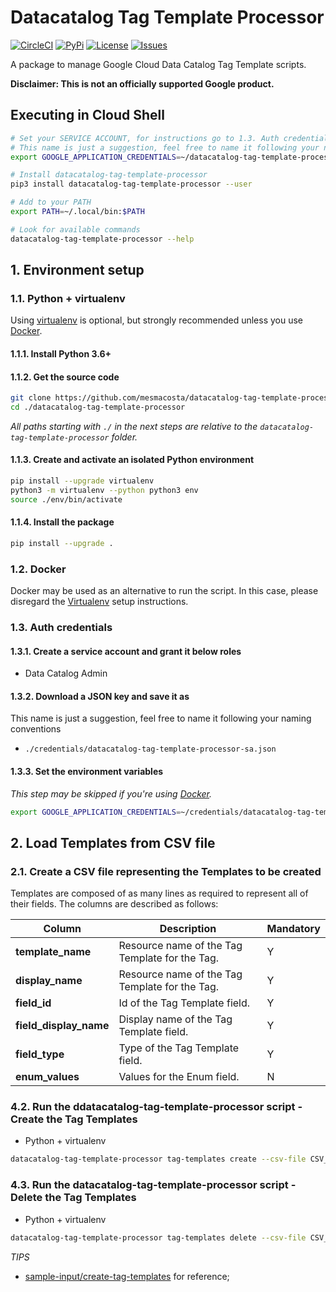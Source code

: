 # Datacatalog Tag Template Processor 

[![CircleCI][1]][2] [![PyPi][5]][6] [![License][7]][7] [![Issues][8]][9]

A package to manage Google Cloud Data Catalog Tag Template scripts.

**Disclaimer: This is not an officially supported Google product.**

## Executing in Cloud Shell
````bash
# Set your SERVICE ACCOUNT, for instructions go to 1.3. Auth credentials
# This name is just a suggestion, feel free to name it following your naming conventions
export GOOGLE_APPLICATION_CREDENTIALS=~/datacatalog-tag-template-processor-sa.json

# Install datacatalog-tag-template-processor
pip3 install datacatalog-tag-template-processor --user

# Add to your PATH
export PATH=~/.local/bin:$PATH

# Look for available commands
datacatalog-tag-template-processor --help
````

## 1. Environment setup

### 1.1. Python + virtualenv

Using [virtualenv][3] is optional, but strongly recommended unless you use [Docker](#12-docker).

#### 1.1.1. Install Python 3.6+

#### 1.1.2. Get the source code
```bash
git clone https://github.com/mesmacosta/datacatalog-tag-template-processor
cd ./datacatalog-tag-template-processor
```

_All paths starting with `./` in the next steps are relative to the `datacatalog-tag-template-processor`
folder._

#### 1.1.3. Create and activate an isolated Python environment

```bash
pip install --upgrade virtualenv
python3 -m virtualenv --python python3 env
source ./env/bin/activate
```

#### 1.1.4. Install the package

```bash
pip install --upgrade .
```

### 1.2. Docker

Docker may be used as an alternative to run the script. In this case, please disregard the
[Virtualenv](#11-python--virtualenv) setup instructions.

### 1.3. Auth credentials

#### 1.3.1. Create a service account and grant it below roles

- Data Catalog Admin

#### 1.3.2. Download a JSON key and save it as
This name is just a suggestion, feel free to name it following your naming conventions
- `./credentials/datacatalog-tag-template-processor-sa.json`

#### 1.3.3. Set the environment variables

_This step may be skipped if you're using [Docker](#12-docker)._

```bash
export GOOGLE_APPLICATION_CREDENTIALS=~/credentials/datacatalog-tag-template-processor-sa.json
```

## 2. Load Templates from CSV file

### 2.1. Create a CSV file representing the Templates to be created

Templates are composed of as many lines as required to represent all of their fields. The columns are
described as follows:

| Column                 | Description                                    | Mandatory |
| ---                    | ---                                            | ---       |
| **template_name**      | Resource name of the Tag Template for the Tag. | Y         |
| **display_name**       | Resource name of the Tag Template for the Tag. | Y         |
| **field_id**           | Id of the Tag Template field.                  | Y         |
| **field_display_name** | Display name of the Tag Template field.        | Y         |
| **field_type**         | Type of the Tag Template field.                | Y         |
| **enum_values**        | Values for the Enum field.                     | N         |


### 4.2. Run the ddatacatalog-tag-template-processor script - Create the Tag Templates

- Python + virtualenv

```bash
datacatalog-tag-template-processor tag-templates create --csv-file CSV_FILE_PATH
```

### 4.3. Run the datacatalog-tag-template-processor script - Delete the Tag Templates

- Python + virtualenv

```bash
datacatalog-tag-template-processor tag-templates delete --csv-file CSV_FILE_PATH
```

*TIPS* 
- [sample-input/create-tag-templates][4] for reference;


[1]: https://circleci.com/gh/mesmacosta/datacatalog-tag-template-processor.svg?style=svg
[2]: https://circleci.com/gh/mesmacosta/datacatalog-tag-template-processor
[3]: https://virtualenv.pypa.io/en/latest/
[4]: https://github.com/mesmacosta/datacatalog-tag-template-processor/tree/master/sample-input/create-tag-templates
[5]: https://img.shields.io/pypi/v/datacatalog-tag-template-processor.svg
[6]: https://pypi.org/project/datacatalog-tag-template-processor/
[7]: https://img.shields.io/github/license/mesmacosta/datacatalog-tag-template-processor.svg
[8]: https://img.shields.io/github/issues/mesmacosta/datacatalog-tag-template-processor.svg
[9]: https://github.com/mesmacosta/datacatalog-tag-template-processor/issues
